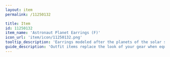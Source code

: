 ```yaml
---
layout: item
permalink: /11250132

title: Item
id: 11250132
item_name: 'Astronaut Planet Earrings (F)'
icon_url: 'item/icon/11250132.png'
tooltip_description: 'Earrings modeled after the planets of the solar system.'
guide_description: 'Outfit items replace the look of your gear when equipped.'
---
```

